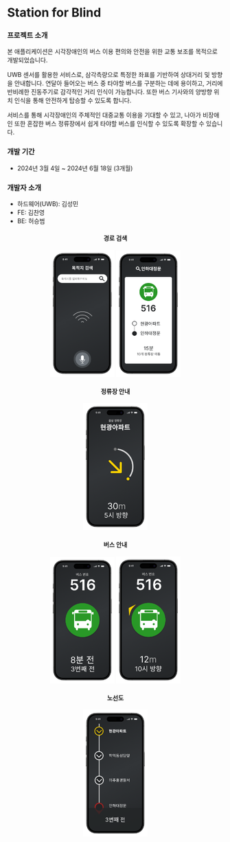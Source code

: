 # Station for Blind

### 프로젝트 소개
본 애플리케이션은 시각장애인의 버스 이용 편의와 안전을 위한 교통 보조를 목적으로 개발되었습니다.

UWB 센서를 활용한 서비스로, 삼각측량으로 특정한 좌표를 기반하여 상대거리 및 방향을 안내합니다. 
연달아 들어오는 버스 중 타야할 버스를 구분하는 데에 용이하고, 거리에 반비례한 진동주기로 감각적인 거리 인식이 가능합니다. 
또한 버스 기사와의 양방향 위치 인식을 통해 안전하게 탑승할 수 있도록 합니다.

서비스를 통해 시각장애인의 주체적인 대중교통 이용을 기대할 수 있고, 나아가 비장애인 또한 혼잡한 버스 정류장에서 쉽게 타야할 버스를 인식할 수 있도록 확장할 수 있습니다.

### 개발 기간
- 2024년 3월 4일 ~ 2024년 6월 18일 (3개월)

### 개발자 소개

- 하드웨어(UWB): 김성민
- FE: 김찬영
- BE: 허승범

<h4 align="center">경로 검색</h4>
<div display="flex" align="center">
<img src="https://github.com/V-rainstorming/Android-Station-for-Blind/blob/main/Group%20119%20(1).png" width="150"/>
<img src="https://github.com/V-rainstorming/Android-Station-for-Blind/blob/main/Group%20120.png" width="150"/>
</div>

<h4 align="center">정류장 안내</h4>
<div display="flex" align="center">
  <img src="https://github.com/V-rainstorming/Android-Station-for-Blind/blob/main/Group%20133%20(2).png" width="150"/>
</div>

<h4 align="center">버스 안내</h4>
<div display="flex" align="center">
  <img src="https://github.com/V-rainstorming/Android-Station-for-Blind/blob/main/Group%20134.png" width="150"/>
  <img src="https://github.com/V-rainstorming/Android-Station-for-Blind/blob/main/Group%20161.png" width="150"/>
</div>

<h4 align="center">노선도</h4>
<div display="flex" align="center">
  <img src="https://github.com/V-rainstorming/Android-Station-for-Blind/blob/main/Group%20121%20(1).png" width="150"/>
</div>
